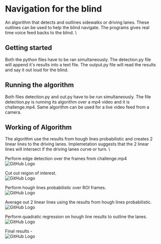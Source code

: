 # Navigation for the blind
An algorithm that detects and outlines sidewalks or driving lanes. These outlines can be used to help the blind navigate. The programs gives real time voice feed backs to the blind. \

## Getting started
Both the python files have to be ran simultaneously. The detection.py file will append it's results into a text file. The output.py file will read the results and say it out loud for the blind.

## Running the algorithm
Both files detection.py and out.py have to be run simultaneously. The file detection.py is running its algorithm over a mp4 video and it is challenge.mp4. Same algorithm can be used for a live video feed from a camera.
## Working of Algorithm
The algorithm use the results from hough lines probabilistic and creates 2 linear lines to the driving lanes. Implemetation suggests that the 2 linear lines will intersect if the driving lanes curve or turn. \

Perform edge detection over the frames from challenge.mp4 \
![GitHub Logo](/Outdoor-Navigation/Results/edgeDetection.jpg)

Cut out reigon of interest. \
![GitHub Logo](/Outdoor-Navigation/Results/Results/ROI.jpg)

Perform hough lines probabilistic over ROI frames. \
![GitHub Logo](/Outdoor-Navigation/Results/Results/houghLines.jpg)

Average out 2 linear lines using the results from hough lines probabilistic. \
![GitHub Logo](/Outdoor-Navigation/Results/Results/linearLines.jpg)

Perform quadratic regression on hough line results to outline the lanes. \
![GitHub Logo](/Outdoor-Navigation/Results/Results/polyReg.jpg)

Final results - \
![GitHub Logo](/Outdoor-Navigation/Results/Results/detections.jpg)

